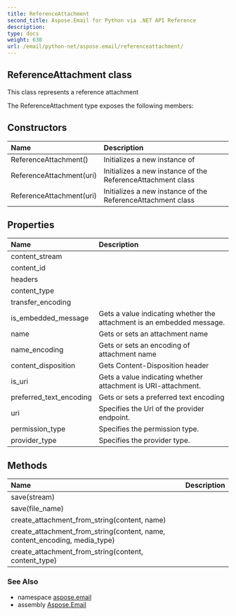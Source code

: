 ```yaml
---
title: ReferenceAttachment
second_title: Aspose.Email for Python via .NET API Reference
description: 
type: docs
weight: 630
url: /email/python-net/aspose.email/referenceattachment/
---
```


## ReferenceAttachment class

This class represents a reference attachment

The ReferenceAttachment type exposes the following members:
## Constructors
| Name | Description |
| :- | :- |
|ReferenceAttachment()|Initializes a new instance of|
|ReferenceAttachment(uri)|Initializes a new instance of the ReferenceAttachment class|
|ReferenceAttachment(uri)|Initializes a new instance of the ReferenceAttachment class|
## Properties
| Name | Description |
| :- | :- |
|content_stream|  |
|content_id|  |
|headers|  |
|content_type|  |
|transfer_encoding|  |
|is_embedded_message|Gets a value indicating whether the attachment is an embedded message.|
|name|Gets or sets an attachment name|
|name_encoding|Gets or sets an encoding of attachment name|
|content_disposition|Gets Content-Disposition header|
|is_uri|Gets a value indicating whether attachment is URI-attachment.|
|preferred_text_encoding|Gets or sets a preferred text encoding|
|uri|Specifies the Url of the provider endpoint.|
|permission_type|Specifies the permission type.|
|provider_type|Specifies the provider type.|
## Methods
| Name | Description |
| :- | :- |
|save(stream)|  |
|save(file_name)|  |
|create_attachment_from_string(content, name)|  |
|create_attachment_from_string(content, name, content_encoding, media_type)|  |
|create_attachment_from_string(content, content_type)|  |

### See Also

* namespace [aspose.email](/email/python-net/aspose.email/)
* assembly [Aspose.Email](/slides/python-net/)

